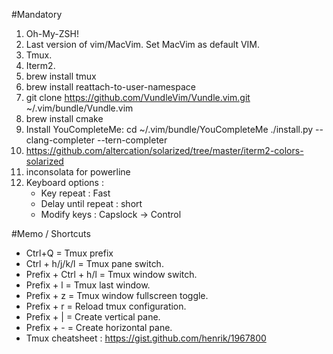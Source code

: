 #Mandatory

1. Oh-My-ZSH!
2. Last version of vim/MacVim. Set MacVim as default VIM.
3. Tmux.
4. Iterm2.
5. brew install tmux
6. brew install reattach-to-user-namespace
7. git clone https://github.com/VundleVim/Vundle.vim.git ~/.vim/bundle/Vundle.vim
8. brew install cmake
9. Install YouCompleteMe: cd ~/.vim/bundle/YouCompleteMe
./install.py --clang-completer --tern-completer 
10. https://github.com/altercation/solarized/tree/master/iterm2-colors-solarized
11. inconsolata for powerline
12. Keyboard options : 
	* Key repeat : Fast
	* Delay until repeat : short
	* Modify keys : Capslock -> Control

#Memo / Shortcuts
* Ctrl+Q = Tmux prefix 
* Ctrl + h/j/k/l = Tmux pane switch.
* Prefix + Ctrl + h/l = Tmux window switch.
* Prefix + l = Tmux last window.
* Prefix + z = Tmux window fullscreen toggle.
* Prefix + r = Reload tmux configuration.
* Prefix + | = Create vertical pane.
* Prefix + - = Create horizontal pane.
* Tmux cheatsheet : https://gist.github.com/henrik/1967800

